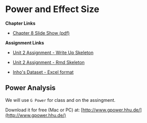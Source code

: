 # Power and Effect Size

**Chapter Links**

* [Chapter 8 Slide Show (pdf)](http://http://tysonbarrett.com/EDUC-6600/Slides/u02_Ch8_power.pdf)



**Assignment Links**

* [Unit 2 Assignment - Write Up Skeleton](https://usu.box.com/s/mr5ersj8oqu6mj3tyup697ljg2527p8h)

* [Unit 2 Assignment - Rmd Skeleton](https://usu.box.com/s/85s7t82tih6f06v8bpvjo0qt275gafsr)

* [Inho's Dataset - Excel format](https://usu.box.com/s/hyky7eb24l6vvzj2xboedhcx1xolrpw1)


## Power Analysis

We will use `G Power` for class and on the assingment.

Download it for free (Mac or PC) at:  [http://www.gpower.hhu.de/](http://www.gpower.hhu.de/)
